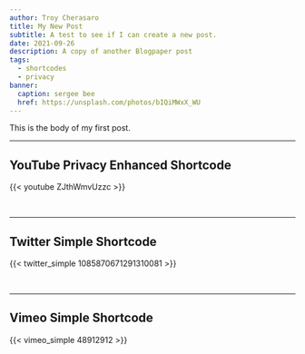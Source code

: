 ```yaml
---
author: Troy Cherasaro
title: My New Post
subtitle: A test to see if I can create a new post.
date: 2021-09-26
description: A copy of another Blogpaper post
tags:
  - shortcodes
  - privacy
banner:
  caption: sergee bee
  href: https://unsplash.com/photos/bIQiMWxX_WU
---
```


This is the body of my first post.
<!--more-->

---

## YouTube Privacy Enhanced Shortcode

{{< youtube ZJthWmvUzzc >}}

<br>

---

## Twitter Simple Shortcode

{{< twitter_simple 1085870671291310081 >}}

<br>

---

## Vimeo Simple Shortcode

{{< vimeo_simple 48912912 >}}
